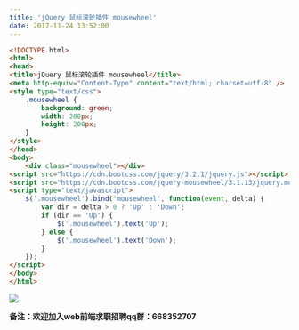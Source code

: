 ```yaml
---
title: 'jQuery 鼠标滚轮插件 mousewheel'
date: 2017-11-24 13:52:00
---   
```

```html
<!DOCTYPE html> 
<html> 
<head> 
<title>jQuery 鼠标滚轮插件 mousewheel</title> 
<meta http-equiv="Content-Type" content="text/html; charset=utf-8" /> 
<style type="text/css">
    .mousewheel {
        background: green;
        width: 200px;
        height: 200px;
    }
</style>
</head> 
<body>
    <div class="mousewheel"></div>
<script src="https://cdn.bootcss.com/jquery/3.2.1/jquery.js"></script>
<script src="https://cdn.bootcss.com/jquery-mousewheel/3.1.13/jquery.mousewheel.js"></script>
<script type="text/javascript">
    $('.mousewheel').bind('mousewheel', function(event, delta) {
        var dir = delta > 0 ? 'Up' : 'Down';
        if (dir == 'Up') {
            $('.mousewheel').text('Up');
        } else {
            $('.mousewheel').text('Down');
        }
    });
</script>
</body> 
</html> 
```

![](https://img-blog.csdn.net/20171124135050852?watermark/2/text/aHR0cDovL2Jsb2cuY3Nkbi5uZXQveHV0b25nYmFv/font/5a6L5L2T/fontsize/400/fill/I0JBQkFCMA/dissolve/70/gravity/Center)

****备注**：欢迎加入web前端求职招聘qq群：**668352707****